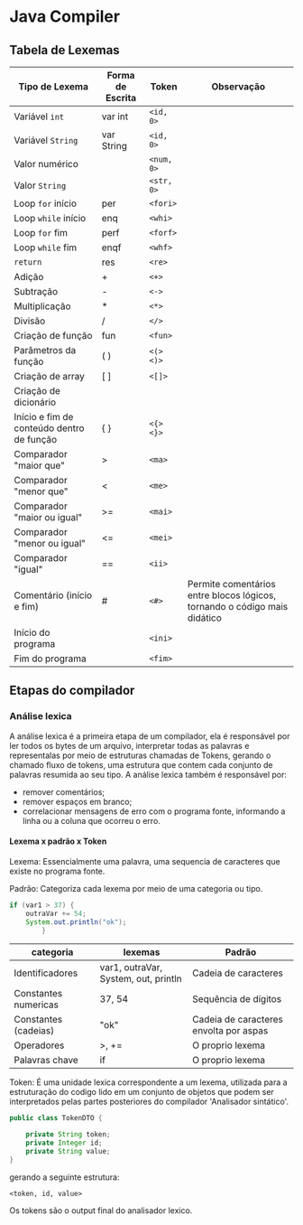 # Java Compiler
 
## Tabela de Lexemas

| Tipo de Lexema                                | Forma de Escrita | Token       | Observação                                                                 |
|----------------------------------------------|------------------|-------------|----------------------------------------------------------------------------|
| Variável `int`                                | var int          | `<id, 0>`   |                                                                            |
| Variável `String`                             | var String       | `<id, 0>`   |                                                                            |
| Valor numérico                                |                  | `<num, 0>`  |                                                                            |
| Valor `String`                                |                  | `<str, 0>`  |                                                                            |
| Loop `for` início                             | per              | `<fori>`    |                                                                            |
| Loop `while` início                           | enq              | `<whi>`     |                                                                            |
| Loop `for` fim                                | perf             | `<forf>`    |                                                                            |
| Loop `while` fim                              | enqf             | `<whf>`     |                                                                            |
| `return`                                      | res              | `<re>`      |                                                                            |
| Adição                                        | +                | `<+>`       |                                                                            |
| Subtração                                     | -                | `<->`       |                                                                            |
| Multiplicação                                 | *                | `<*>`       |                                                                            |
| Divisão                                       | /                | `</>`       |                                                                            |
| Criação de função                             | fun              | `<fun>`     |                                                                            |
| Parâmetros da função                          | ( )              | `<(>` `<)>` |                                                                            |
| Criação de array                              | [ ]              | `<[]>`      |                                                                            |
| Criação de dicionário                         |                  |             |                                                                            |
| Início e fim de conteúdo dentro de função     | { }              | `<{>` `<}>` |                                                                            |
| Comparador "maior que"                        | >                | `<ma>`      |                                                                            |
| Comparador "menor que"                        | <                | `<me>`      |                                                                            |
| Comparador "maior ou igual"                   | >=               | `<mai>`     |                                                                            |
| Comparador "menor ou igual"                   | <=               | `<mei>`     |                                                                            |
| Comparador "igual"                            | ==               | `<ii>`      |                                                                            |
| Comentário (início e fim)                     | #                | `<#>`       | Permite comentários entre blocos lógicos, tornando o código mais didático |
| Início do programa                            |                  | `<ini>`     |                                                                            |
| Fim do programa                               |                  | `<fim>`     |                                                                            |

## Etapas do compilador

### Análise lexica
A análise lexica é a primeira etapa de um compilador, ela é responsável por ler todos os bytes de um arquivo, interpretar todas as
palavras e representalas por meio de estruturas chamadas de Tokens, gerando o chamado fluxo de tokens, uma estrutura que contem
cada conjunto de palavras resumida ao seu tipo.
A análise lexica também é responsável por:
- remover comentários;
- remover espaços em branco;
- correlacionar mensagens de erro com o programa fonte, informando a linha ou a coluna que ocorreu o erro.

#### Lexema x padrão x Token
Lexema:
Essencialmente uma palavra, uma sequencia de caracteres que existe no programa fonte.

Padrão:
Categoriza cada lexema por meio de uma categoria ou tipo.
````java
if (var1 > 37) {
    outraVar += 54;
    System.out.println("ok");
        }
````

| categoria            | lexemas                              | Padrão                                 |
|----------------------|--------------------------------------|----------------------------------------|
| Identificadores      | var1, outraVar, System, out, println | Cadeia de caracteres                   |
| Constantes numericas | 37, 54                               | Sequência de dígitos                   |
| Constantes (cadeias) | "ok"                                 | Cadeia de caracteres envolta por aspas |
| Operadores           | >, +=                                | O proprio lexema                       |
| Palavras chave       | if                                   | O proprio lexema                       |

Token: 
É uma unidade lexica correspondente a um lexema, utilizada para a estruturação do codigo lido em um conjunto
de objetos que podem ser interpretados pelas partes posteriores do compilador 'Analisador sintático'.

````java
public class TokenDTO {

    private String token;
    private Integer id;  
    private String value;
}
````

gerando a seguinte estrutura: 

````
<token, id, value>
````

Os tokens são o output final do analisador lexico.